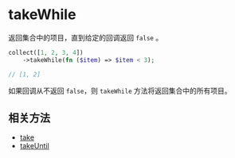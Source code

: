 # takeWhile

返回集合中的项目，直到给定的回调返回 `false` 。

```php
collect([1, 2, 3, 4])
    ->takeWhile(fn ($item) => $item < 3);

// [1, 2]
```

如果回调从不返回 `false`，则 `takeWhile` 方法将返回集合中的所有项目。

## 相关方法

- [take](take.md)
- [takeUntil](takeUntil.md)
